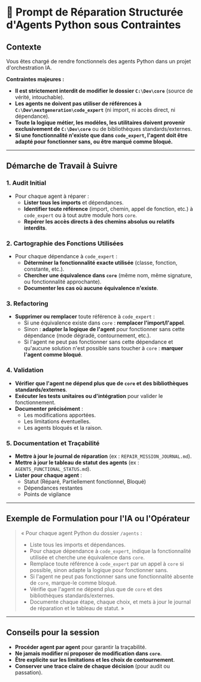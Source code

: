 # 📝 Prompt de Réparation Structurée d'Agents Python sous Contraintes

## Contexte
Vous êtes chargé de rendre fonctionnels des agents Python dans un projet d'orchestration IA.

**Contraintes majeures :**
- **Il est strictement interdit de modifier le dossier `C:\Dev\core`** (source de vérité, intouchable).
- **Les agents ne doivent pas utiliser de références à `C:\Dev\nextgeneration\code_expert`** (ni import, ni accès direct, ni dépendance).
- **Toute la logique métier, les modèles, les utilitaires doivent provenir exclusivement de `C:\Dev\core`** ou de bibliothèques standards/externes.
- **Si une fonctionnalité n'existe que dans `code_expert`, l'agent doit être adapté pour fonctionner sans, ou être marqué comme bloqué.**

---

## Démarche de Travail à Suivre

### 1. Audit Initial
- Pour chaque agent à réparer :
    - **Lister tous les imports** et dépendances.
    - **Identifier toute référence** (import, chemin, appel de fonction, etc.) à `code_expert` ou à tout autre module hors `core`.
    - **Repérer les accès directs à des chemins absolus ou relatifs interdits**.

### 2. Cartographie des Fonctions Utilisées
- Pour chaque dépendance à `code_expert` :
    - **Déterminer la fonctionnalité exacte utilisée** (classe, fonction, constante, etc.).
    - **Chercher une équivalence dans `core`** (même nom, même signature, ou fonctionnalité approchante).
    - **Documenter les cas où aucune équivalence n'existe**.

### 3. Refactoring
- **Supprimer ou remplacer** toute référence à `code_expert` :
    - Si une équivalence existe dans `core` : **remplacer l'import/l'appel**.
    - Sinon : **adapter la logique de l'agent** pour fonctionner sans cette dépendance (mode dégradé, contournement, etc.).
    - Si l'agent ne peut pas fonctionner sans cette dépendance et qu'aucune solution n'est possible sans toucher à `core` : **marquer l'agent comme bloqué**.

### 4. Validation
- **Vérifier que l'agent ne dépend plus que de `core` et des bibliothèques standards/externes**.
- **Exécuter les tests unitaires ou d'intégration** pour valider le fonctionnement.
- **Documenter précisément** :
    - Les modifications apportées.
    - Les limitations éventuelles.
    - Les agents bloqués et la raison.

### 5. Documentation et Traçabilité
- **Mettre à jour le journal de réparation** (ex : `REPAIR_MISSION_JOURNAL.md`).
- **Mettre à jour le tableau de statut des agents** (ex : `AGENTS_FUNCTIONAL_STATUS.md`).
- **Lister pour chaque agent** :
    - Statut (Réparé, Partiellement fonctionnel, Bloqué)
    - Dépendances restantes
    - Points de vigilance

---

## Exemple de Formulation pour l'IA ou l'Opérateur

> « Pour chaque agent Python du dossier `/agents` :
> - Liste tous les imports et dépendances.
> - Pour chaque dépendance à `code_expert`, indique la fonctionnalité utilisée et cherche une équivalence dans `core`.
> - Remplace toute référence à `code_expert` par un appel à `core` si possible, sinon adapte la logique pour fonctionner sans.
> - Si l'agent ne peut pas fonctionner sans une fonctionnalité absente de `core`, marque-le comme bloqué.
> - Vérifie que l'agent ne dépend plus que de `core` et des bibliothèques standards/externes.
> - Documente chaque étape, chaque choix, et mets à jour le journal de réparation et le tableau de statut. »

---

## Conseils pour la session
- **Procéder agent par agent** pour garantir la traçabilité.
- **Ne jamais modifier ni proposer de modification dans `core`**.
- **Être explicite sur les limitations et les choix de contournement**.
- **Conserver une trace claire de chaque décision** (pour audit ou passation). 